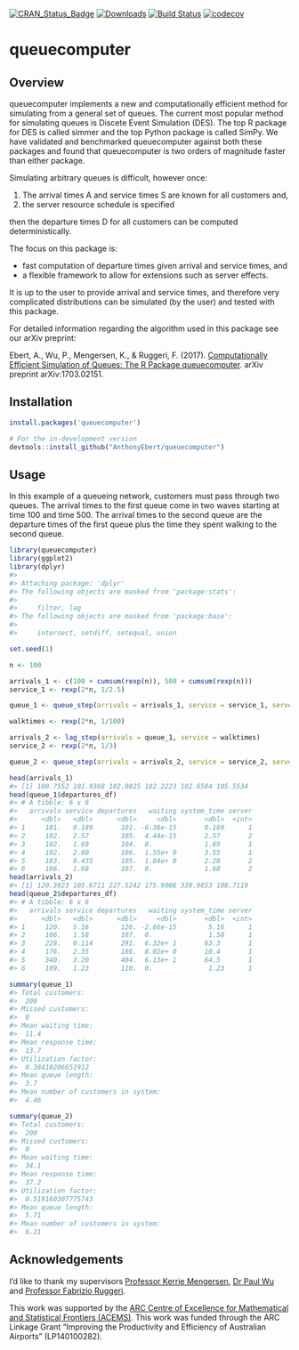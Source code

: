 
[![CRAN\_Status\_Badge](http://www.r-pkg.org/badges/version/queuecomputer)](https://CRAN.R-project.org/package=queuecomputer)
[![Downloads](http://cranlogs.r-pkg.org/badges/queuecomputer)](https://CRAN.R-project.org/package=queuecomputer)
[![Build
Status](https://travis-ci.org/AnthonyEbert/queuecomputer.svg?branch=master)](https://travis-ci.org/AnthonyEbert/queuecomputer)
[![codecov](https://codecov.io/gh/AnthonyEbert/queuecomputer/branch/master/graph/badge.svg)](https://codecov.io/gh/AnthonyEbert/queuecomputer)

<!-- --- -->

<!-- output: html -->

<!-- bibliography: references.bib -->

<!-- --- -->

<!-- README.md is generated from README.Rmd. Please edit that file -->

# queuecomputer

## Overview

queuecomputer implements a new and computationally efficient method for
simulating from a general set of queues. The current most popular method
for simulating queues is Discete Event Simulation (DES). The top R
package for DES is called simmer and the top Python package is called
SimPy. We have validated and benchmarked queuecomputer against both
these packages and found that queuecomputer is two orders of magnitude
faster than either package.

Simulating arbitrary queues is difficult, however once:

1.  The arrival times A and service times S are known for all customers
    and,
2.  the server resource schedule is specified

then the departure times D for all customers can be computed
deterministically.

The focus on this package is:

  - fast computation of departure times given arrival and service times,
    and
  - a flexible framework to allow for extensions such as server effects.

It is up to the user to provide arrival and service times, and therefore
very complicated distributions can be simulated (by the user) and tested
with this package.

For detailed information regarding the algorithm used in this package
see our arXiv preprint:

Ebert, A., Wu, P., Mengersen, K., & Ruggeri, F. (2017). [Computationally
Efficient Simulation of Queues: The R Package
queuecomputer](https://arxiv.org/abs/1703.02151). arXiv preprint
arXiv:1703.02151.

## Installation

``` r
install.packages('queuecomputer')

# For the in-development version
devtools::install_github("AnthonyEbert/queuecomputer")
```

## Usage

In this example of a queueing network, customers must pass through two
queues. The arrival times to the first queue come in two waves starting
at time 100 and time 500. The arrival times to the second queue are the
departure times of the first queue plus the time they spent walking to
the second queue.

``` r
library(queuecomputer)
library(ggplot2)
library(dplyr)
#> 
#> Attaching package: 'dplyr'
#> The following objects are masked from 'package:stats':
#> 
#>     filter, lag
#> The following objects are masked from 'package:base':
#> 
#>     intersect, setdiff, setequal, union

set.seed(1)

n <- 100

arrivals_1 <- c(100 + cumsum(rexp(n)), 500 + cumsum(rexp(n)))
service_1 <- rexp(2*n, 1/2.5)

queue_1 <- queue_step(arrivals = arrivals_1, service = service_1, servers = 2)

walktimes <- rexp(2*n, 1/100)

arrivals_2 <- lag_step(arrivals = queue_1, service = walktimes)
service_2 <- rexp(2*n, 1/3)

queue_2 <- queue_step(arrivals = arrivals_2, service = service_2, servers = 1)

head(arrivals_1)
#> [1] 100.7552 101.9368 102.0825 102.2223 102.6584 105.5534
head(queue_1$departures_df)
#> # A tibble: 6 x 6
#>   arrivals service departures   waiting system_time server
#>      <dbl>   <dbl>      <dbl>     <dbl>       <dbl>  <int>
#> 1     101.   0.189       101. -6.38e-15       0.189      1
#> 2     102.   2.57        105.  4.44e-15       2.57       2
#> 3     102.   1.69        104.  0.             1.69       1
#> 4     102.   2.00        106.  1.55e+ 0       3.55       1
#> 5     103.   0.435       105.  1.84e+ 0       2.28       2
#> 6     106.   1.68        107.  0.             1.68       2
head(arrivals_2)
#> [1] 120.3923 105.6711 227.5242 175.9008 339.9853 108.7119
head(queue_2$departures_df)
#> # A tibble: 6 x 6
#>   arrivals service departures   waiting system_time server
#>      <dbl>   <dbl>      <dbl>     <dbl>       <dbl>  <int>
#> 1     120.   5.16        126. -2.66e-15        5.16      1
#> 2     106.   1.58        107.  0.              1.58      1
#> 3     228.   0.114       291.  6.32e+ 1       63.3       1
#> 4     176.   2.35        186.  8.02e+ 0       10.4       1
#> 5     340.   3.20        404.  6.13e+ 1       64.5       1
#> 6     109.   1.23        110.  0.              1.23      1

summary(queue_1)
#> Total customers:
#>  200
#> Missed customers:
#>  0
#> Mean waiting time:
#>  11.4
#> Mean response time:
#>  13.7
#> Utilization factor:
#>  0.38410206651912
#> Mean queue length:
#>  3.7
#> Mean number of customers in system:
#>  4.46

summary(queue_2)
#> Total customers:
#>  200
#> Missed customers:
#>  0
#> Mean waiting time:
#>  34.1
#> Mean response time:
#>  37.2
#> Utilization factor:
#>  0.519160307775743
#> Mean queue length:
#>  5.71
#> Mean number of customers in system:
#>  6.21
```

## Acknowledgements

I’d like to thank my supervisors [Professor Kerrie
Mengersen](https://bragqut.wordpress.com/mengersen/), [Dr Paul
Wu](https://bragqut.wordpress.com/people/research-staff/wu/) and
[Professor Fabrizio Ruggeri](http://www.mi.imati.cnr.it/fabrizio/).

This work was supported by the [ARC Centre of Excellence for
Mathematical and Statistical Frontiers (ACEMS)](http://acems.org.au/).
This work was funded through the ARC Linkage Grant “Improving the
Productivity and Efficiency of Australian Airports” (LP140100282).
